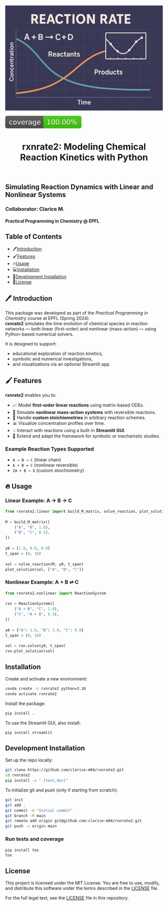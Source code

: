 ![Project Logo](assets/banner.png)

![Coverage Status](assets/coverage-badge.svg)

<h1 align="center">
rxnrate2: Modeling Chemical Reaction Kinetics with Python
</h1>

<br>

## Simulating Reaction Dynamics with Linear and Nonlinear Systems  
### Collaborator: Clarice M.  
#### Practical Programming in Chemistry @ EPFL

## Table of Contents
- :pen:[Introduction](#pen-introduction)
- :paintbrush:[Features](#paintbrush-features)
- :fire:[Usage](#fire-usage)
- :computer:[Installation](#computer-installation)
- :hammer:[Development Installation](#hammer-development-installation)
- :scroll:[License](#scroll-license)

## :pen: Introduction

This package was developed as part of the *Practical Programming in Chemistry* course at EPFL (Spring 2024).  
**rxnrate2** simulates the time evolution of chemical species in reaction networks — both linear (first-order) and nonlinear (mass-action) — using Python-based numerical solvers.

It is designed to support:
- educational exploration of reaction kinetics,
- symbolic and numerical investigations,
- and visualizations via an optional Streamlit app.

## :paintbrush: Features

**rxnrate2** enables you to:

- 📈 Model **first-order linear reactions** using matrix-based ODEs.
- 🔁 Simulate **nonlinear mass-action systems** with reversible reactions.
- 🔢 Handle **custom stoichiometries** in arbitrary reaction schemes.
- 📊 Visualize concentration profiles over time.
- 💡 Interact with reactions using a built-in **Streamlit GUI**.
- 🧪 Extend and adapt the framework for symbolic or mechanistic studies.

### Example Reaction Types Supported

- `A → B → C` (linear chain)
- `A + B ⇌ C` (nonlinear reversible)
- `2A + B → D` (custom stoichiometry)

## :fire: Usage

### Linear Example: A → B → C

```python
from rxnrate2.linear import build_M_matrix, solve_reaction, plot_solution

M = build_M_matrix([
    ("A", "B", 1.0),
    ("B", "C", 0.5),
])

y0 = [1.0, 0.0, 0.0]
t_span = (0, 10)

sol = solve_reaction(M, y0, t_span)
plot_solution(sol, ["A", "B", "C"])
```

### Nonlinear Example: A + B ⇌ C

```python
from rxnrate2.nonlinear import ReactionSystem

rxn = ReactionSystem([
    ("A + B", "C", 1.0),
    ("C", "A + B", 0.3),
])

y0 = {"A": 1.0, "B": 1.0, "C": 0.0}
t_span = (0, 10)

sol = rxn.solve(y0, t_span)
rxn.plot_solution(sol)
```

## Installation

Create and activate a new environment:

```bash
conda create -n rxnrate2 python=3.10
conda activate rxnrate2
```

Install the package:

```bash
pip install .
```

To use the Streamlit GUI, also install:

```bash
pip install streamlit
```

## Development Installation

Set up the repo locally:

```bash
git clone https://github.com/clarice-m04/rxnrate2.git
cd rxnrate2
pip install -e ".[test,doc]"
```

To initialize git and push (only if starting from scratch):

```bash
git init
git add .
git commit -m "Initial commit"
git branch -M main
git remote add origin git@github.com:clarice-m04/rxnrate2.git
git push -u origin main
```

### Run tests and coverage

```bash
pip install tox
tox
```

## License

This project is licensed under the MIT License. You are free to use, modify, and distribute this software under the terms described in the [LICENSE](LICENSE) file.

For the full legal text, see the [LICENSE](LICENSE) file in this repository.
